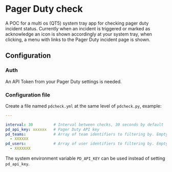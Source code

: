 # Pager Duty check

A POC for a multi os (QT5) system tray app for checking pager duty incident status. Currently
when an incident is triggered or marked as acknowledge an icon is shown accordingly at your system
tray, when clicking, a menu with links to the Pager Duty incident page is shown.

## Configuration

### Auth

An API Token from your Pager Duty settings is needed.

### Configuration file

Create a file named `pdcheck.yml` at the same level of `pdcheck.py`, example:

```yaml
---

interval: 30         # Interval between checks, 30 seconds by default
pd_api_key: xxxxxx   # Pager Duty API key
pd_teams:            # Array of team identifiers to filtering by. Empty by default.
  - XXXXXX
pd_users:            # Array of user identifiers to filtering by. Empty by default.
  - XXXXXXX
```

The system environment variable `PD_API_KEY` can be used instead of setting `pd_api_key`.

